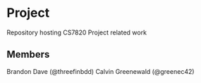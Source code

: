 # Project
Repository hosting CS7820 Project related work

## Members
Brandon Dave (@threefinbdd)
Calvin Greenewald (@greenec42)